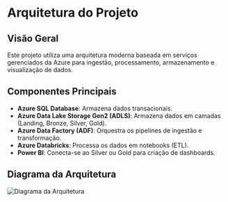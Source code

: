 # Arquitetura do Projeto

## Visão Geral

Este projeto utiliza uma arquitetura moderna baseada em serviços gerenciados da Azure para ingestão, processamento, armazenamento e visualização de dados.

## Componentes Principais

- **Azure SQL Database**: Armazena dados transacionais.
- **Azure Data Lake Storage Gen2 (ADLS)**: Armazena dados em camadas (Landing, Bronze, Silver, Gold).
- **Azure Data Factory (ADF)**: Orquestra os pipelines de ingestão e transformação.
- **Azure Databricks**: Processa os dados em notebooks (ETL).
- **Power BI**: Conecta-se ao Silver ou Gold para criação de dashboards.

## Diagrama da Arquitetura

![Diagrama da Arquitetura](/assets/diagrama-arquitetura.png)
